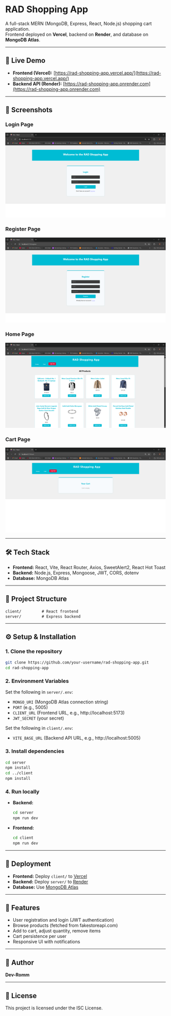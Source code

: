 # RAD Shopping App

A full-stack MERN (MongoDB, Express, React, Node.js) shopping cart application.  
Frontend deployed on **Vercel**, backend on **Render**, and database on **MongoDB Atlas**.

---

## 🚀 Live Demo

- **Frontend (Vercel):** [https://rad-shopping-app.vercel.app/](https://rad-shopping-app.vercel.app/)
- **Backend API (Render):** [https://rad-shopping-app.onrender.com](https://rad-shopping-app.onrender.com)

---

## 📸 Screenshots

### Login Page
![Login Page](Screenshot%20login.png)

### Register Page
![Register Page](Screenshot%20register.png)

### Home Page
![Home Page](Screenshot%20home.png)

### Cart Page
![Cart Page](Screenshot%20cart.png)

---

## 🛠️ Tech Stack

- **Frontend:** React, Vite, React Router, Axios, SweetAlert2, React Hot Toast
- **Backend:** Node.js, Express, Mongoose, JWT, CORS, dotenv
- **Database:** MongoDB Atlas

---

## 📂 Project Structure

```
client/         # React frontend
server/         # Express backend
```

---

## ⚙️ Setup & Installation

### 1. Clone the repository

```sh
git clone https://github.com/your-username/rad-shopping-app.git
cd rad-shopping-app
```

### 2. Environment Variables

Set the following in `server/.env`:
- `MONGO_URI` (MongoDB Atlas connection string)
- `PORT` (e.g., 5005)
- `CLIENT_URL` (Frontend URL, e.g., http://localhost:5173)
- `JWT_SECRET` (your secret)

Set the following in `client/.env`:
- `VITE_BASE_URL` (Backend API URL, e.g., http://localhost:5005)

### 3. Install dependencies

```sh
cd server
npm install
cd ../client
npm install
```

### 4. Run locally

- **Backend:**
  ```sh
  cd server
  npm run dev
  ```
- **Frontend:**
  ```sh
  cd client
  npm run dev
  ```

---

## 🚀 Deployment

- **Frontend:** Deploy `client/` to [Vercel](https://vercel.com/)
- **Backend:** Deploy `server/` to [Render](https://render.com/)
- **Database:** Use [MongoDB Atlas](https://www.mongodb.com/atlas)

---

## 📝 Features

- User registration and login (JWT authentication)
- Browse products (fetched from fakestoreapi.com)
- Add to cart, adjust quantity, remove items
- Cart persistence per user
- Responsive UI with notifications

---

## 👤 Author

**Dev-Romm**

---

## 📄 License

This project is licensed under the ISC License.